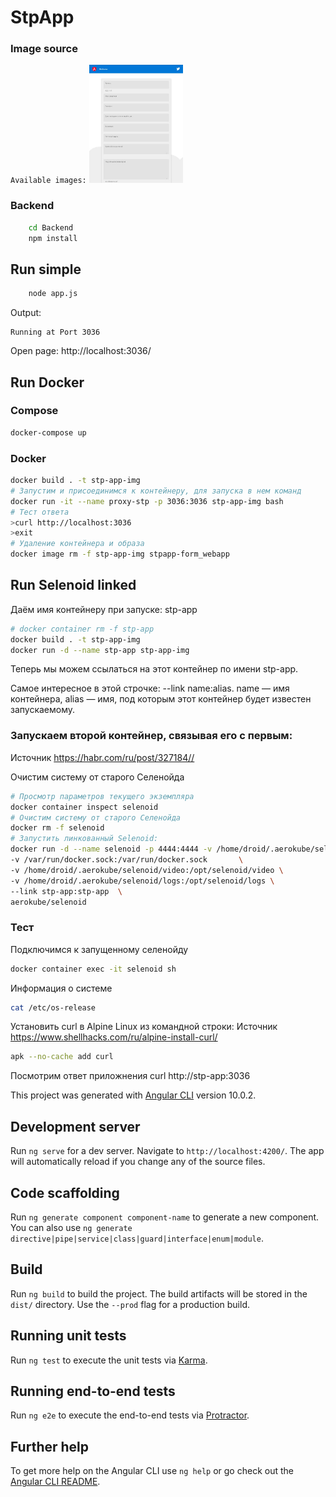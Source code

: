 # StpApp

### Image source
`Available images:`
<a href="docs/pageScreen.jpg" rel="some text">
  <img src="docs/_pageScreen.jpg" width="150" >
</a>

### Backend

```sh
    cd Backend
    npm install
```

## Run simple
```sh
    node app.js
```
Output:
```
Running at Port 3036
```

Open page: http://localhost:3036/

## Run Docker 

### Compose
```sh
docker-compose up
```

### Docker
```sh
docker build . -t stp-app-img
# Запустим и присоединимся к контейнеру, для запуска в нем команд
docker run -it --name proxy-stp -p 3036:3036 stp-app-img bash
# Тест ответа
>curl http://localhost:3036
>exit
# Удаление контейнера и образа
docker image rm -f stp-app-img stpapp-form_webapp
```


## Run Selenoid linked

Даём имя контейнеру при запуске: stp-app
```sh
# docker container rm -f stp-app
docker build . -t stp-app-img
docker run -d --name stp-app stp-app-img
```

Теперь мы можем ссылаться на этот контейнер по имени stp-app.

Самое интересное в этой строчке: --link name:alias. name — имя контейнера, alias — имя, под которым этот контейнер будет известен запускаемому.
### Запускаем второй контейнер, связывая его с первым: 
Источник <https://habr.com/ru/post/327184//> 

Очистим систему от старого Селенойда
```sh
# Просмотр параметров текущего экземпляра
docker container inspect selenoid
# Очистим систему от старого Селенойда
docker rm -f selenoid
# Запустить линкованный Selenoid:
docker run -d --name selenoid -p 4444:4444 -v /home/droid/.aerokube/selenoid:/etc/selenoid:ro \
-v /var/run/docker.sock:/var/run/docker.sock       \
-v /home/droid/.aerokube/selenoid/video:/opt/selenoid/video \
-v /home/droid/.aerokube/selenoid/logs:/opt/selenoid/logs \
--link stp-app:stp-app  \
aerokube/selenoid      
```

### Тест
Подключимся к запущенному селенойду
```sh
docker container exec -it selenoid sh
```
Информация о системе
```sh
cat /etc/os-release
```
Установить curl в Alpine Linux из командной строки:
Источник <https://www.shellhacks.com/ru/alpine-install-curl/> 
```sh
apk --no-cache add curl
```
Посмотрим ответ приложнения
curl http://stp-app:3036


This project was generated with [Angular CLI](https://github.com/angular/angular-cli) version 10.0.2.

## Development server

Run `ng serve` for a dev server. Navigate to `http://localhost:4200/`. The app will automatically reload if you change any of the source files.

## Code scaffolding

Run `ng generate component component-name` to generate a new component. You can also use `ng generate directive|pipe|service|class|guard|interface|enum|module`.

## Build

Run `ng build` to build the project. The build artifacts will be stored in the `dist/` directory. Use the `--prod` flag for a production build.

## Running unit tests

Run `ng test` to execute the unit tests via [Karma](https://karma-runner.github.io).

## Running end-to-end tests

Run `ng e2e` to execute the end-to-end tests via [Protractor](http://www.protractortest.org/).

## Further help

To get more help on the Angular CLI use `ng help` or go check out the [Angular CLI README](https://github.com/angular/angular-cli/blob/master/README.md).
